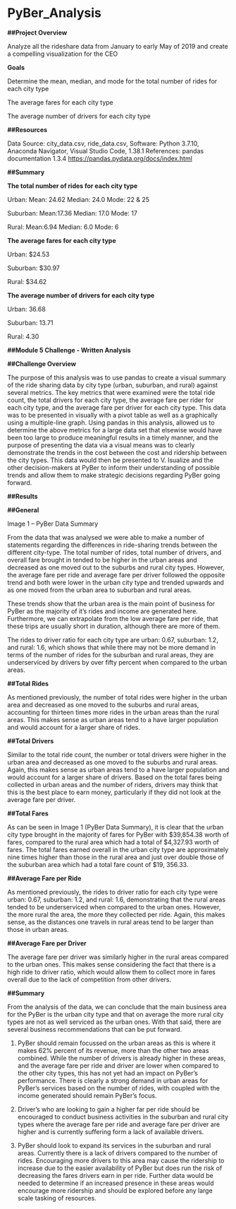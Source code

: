 # PyBer_Analysis

**##Project Overview**

Analyze all the rideshare data from January to early May of 2019 and create a compelling visualization for the CEO

**Goals**

Determine the mean, median, and mode for the total number of rides for each city type
  
The average fares for each city type
  
The average number of drivers for each city type
  
**##Resources**

Data Source: city_data.csv, ride_data.csv, 
Software: Python 3.7.10, Anaconda Navigator, Visual Studio Code, 1.38.1
References: pandas documentation 1.3.4  https://pandas.pydata.org/docs/index.html

**##Summary**

 **The total number of rides for each city type**
  
  Urban: Mean: 24.62  Median: 24.0 Mode: 22 & 25
  
  Suburban: Mean:17.36 Median: 17.0 Mode: 17
  
  Rural: Mean:6.94 Median: 6.0 Mode: 6
  
  **The average fares for each city type**
  
  Urban: $24.53
  
  Suburban: $30.97
  
  Rural: $34.62
  
  **The average number of drivers for each city type**
  
  Urban: 36.68
  
  Suburban: 13.71
  
  Rural: 4.30
  
**##Module 5 Challenge - Written Analysis**

**##Challenge Overview**

The purpose of this analysis was to use pandas to create a visual summary of the ride sharing data by city type (urban, suburban, and rural) against several metrics. The key metrics that were examined were the total ride count, the total drivers for each city type, the average fare per rider for each city type, and the average fare per driver for each city type. This data was to be presented in visually with a pivot table as well as a graphically using a multiple-line graph. Using pandas in this analysis, allowed us to determine the above metrics for a large data set that elsewise would have been too large to produce meaningful results in a timely manner, and the purpose of presenting the data via a visual means was to clearly demonstrate the trends in the cost between the cost and ridership between the city types. This data would then be presented to V. Isualize and the other decision-makers at PyBer to inform their understanding of possible trends and allow them to make strategic decisions regarding PyBer going forward.


**##Results**

**##General**

Image 1 – PyBer Data Summary

From the data that was analysed we were able to make a number of statements regarding the differences in ride-sharing trends between the different city-type. The total number of rides, total number of drivers, and overall fare brought in tended to be higher in the urban areas and decreased as one moved out to the suburbs and rural city types. However, the average fare per ride and average fare per driver followed the opposite trend and both were lower in the urban city type and trended upwards and as one moved from the urban area to suburban and rural areas. 

These trends show that the urban area is the main point of business for PyBer as the majority of it’s rides and income are generated here. Furthermore, we can extrapolate from the low average fare per ride, that these trips are usually short in duration, although there are more of them.  

The rides to driver ratio for each city type are urban: 0.67, suburban: 1.2, and rural: 1.6, which shows that while there may not be more demand in terms of the number of rides for the suburban and rural areas, they are underserviced by drivers by over fifty percent when compared to the urban areas. 

**##Total Rides**

As mentioned previously, the number of total rides were higher in the urban area and decreased as one moved to the suburbs and rural areas, accounting for thirteen times more rides in the urban areas than the rural areas. This makes sense as urban areas tend to a have larger population and would account for a larger share of rides.

**##Total Drivers**

Similar to the total ride count, the number or total drivers were higher in the urban area and decreased as one moved to the suburbs and rural areas. Again, this makes sense as urban areas tend to a have larger population and would account for a larger share of drivers. Based on the total fares being collected in urban areas and the number of riders, drivers may think that this is the best place to earn money, particularly if they did not look at the average fare per driver.

**##Total Fares**

As can be seen in Image 1 (PyBer Data Summary), it is clear that the urban city type brought in the majority of fares for PyBer with $39,854.38 worth of fares, compared to the rural area which had a total of $4,327.93 worth of fares. The total fares earned overall in the urban city type are approximately nine times higher than those in the rural area and just over double those of the suburban area which had a total fare count of $19, 356.33. 

**##Average Fare per Ride**

As mentioned previously, the rides to driver ratio for each city type were urban: 0.67, suburban: 1.2, and rural: 1.6, demonstrating that the rural areas tended to be underserviced when compared to the urban ones. However, the more rural the area, the more they collected per ride. Again, this makes sense, as the distances one travels in rural areas tend to be larger than those in urban areas.

**##Average Fare per Driver**

The average fare per driver was similarly higher in the rural areas compared to the urban ones. This makes sense considering the fact that there is a high ride to driver ratio, which would allow them to collect more in fares overall due to the lack of competition from other drivers. 


**##Summary**

From the analysis of the data, we can conclude that the main business area for the PyBer is the urban city type and that on average the more rural city types are not as well serviced as the urban ones. With that said, there are several business recommendations that can be put forward.

  1. PyBer should remain focussed on the urban areas as this is where it makes 62% percent of its revenue, more than the other two areas combined. While the number of drivers is   already higher in these areas, and the average fare per ride and driver are lower when compared to the other city types, this has not yet had an impact on PyBer’s performance.   There is clearly a strong demand in urban areas for PyBer’s services based on the number of rides, with coupled with the income generated should remain PyBer’s focus. 

  2. Driver’s who are looking to gain a higher far per ride should be encouraged to conduct business activities in the suburban and rural city types where the average fare per     ride and average fare per driver are higher and is currently suffering form a lack of available drivers.

  3. PyBer should look to expand its services in the suburban and rural areas. Currently there is a lack of drivers compared to the number of rides. Encouraging more drivers to   this area may cause the ridership to increase due to the easier availability of PyBer but does run the risk of decreasing the fares drivers earn in per ride. Further data       would be needed to determine if an increased presence in these areas would encourage more ridership and should be explored before any large scale tasking of resources.      








